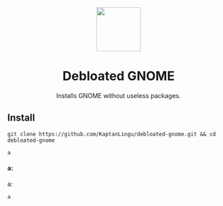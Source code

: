 <div align="center">
  <img src="https://upload.wikimedia.org/wikipedia/commons/6/68/Gnomelogo.svg" width="100">
  <h1 align="center">Debloated GNOME</h1>
  <p align="center">Installs GNOME without useless packages.</p>
</div>

## Install
```
git clone https://github.com/KaptanLingu/debloated-gnome.git && cd debloated-gnome
```
```
a
```
#### a:
a:
```
a 
```
<div align="center">
<div>
